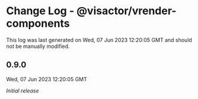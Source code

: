 # Change Log - @visactor/vrender-components

This log was last generated on Wed, 07 Jun 2023 12:20:05 GMT and should not be manually modified.

## 0.9.0
Wed, 07 Jun 2023 12:20:05 GMT

_Initial release_


